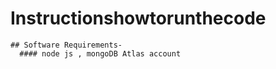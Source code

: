 

# Instructionshowtorunthecode
    ## Software Requirements- 
      #### node js , mongoDB Atlas account
   

